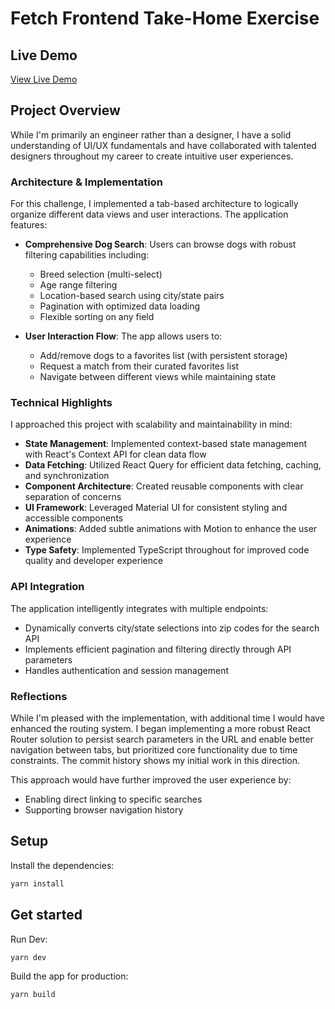 # Fetch Frontend Take-Home Exercise

## Live Demo

[View Live Demo](https://thejakub-fetchchallenge.jmuhle-gc.workers.dev/login)

## Project Overview

While I'm primarily an engineer rather than a designer, I have a solid understanding of UI/UX fundamentals and have collaborated with talented designers throughout my career to create intuitive user experiences.

### Architecture & Implementation

For this challenge, I implemented a tab-based architecture to logically organize different data views and user interactions. The application features:

- **Comprehensive Dog Search**: Users can browse dogs with robust filtering capabilities including:

  - Breed selection (multi-select)
  - Age range filtering
  - Location-based search using city/state pairs
  - Pagination with optimized data loading
  - Flexible sorting on any field

- **User Interaction Flow**: The app allows users to:
  - Add/remove dogs to a favorites list (with persistent storage)
  - Request a match from their curated favorites list
  - Navigate between different views while maintaining state

### Technical Highlights

I approached this project with scalability and maintainability in mind:

- **State Management**: Implemented context-based state management with React's Context API for clean data flow
- **Data Fetching**: Utilized React Query for efficient data fetching, caching, and synchronization
- **Component Architecture**: Created reusable components with clear separation of concerns
- **UI Framework**: Leveraged Material UI for consistent styling and accessible components
- **Animations**: Added subtle animations with Motion to enhance the user experience
- **Type Safety**: Implemented TypeScript throughout for improved code quality and developer experience

### API Integration

The application intelligently integrates with multiple endpoints:

- Dynamically converts city/state selections into zip codes for the search API
- Implements efficient pagination and filtering directly through API parameters
- Handles authentication and session management

### Reflections

While I'm pleased with the implementation, with additional time I would have enhanced the routing system. I began implementing a more robust React Router solution to persist search parameters in the URL and enable better navigation between tabs, but prioritized core functionality due to time constraints. The commit history shows my initial work in this direction.

This approach would have further improved the user experience by:

- Enabling direct linking to specific searches
- Supporting browser navigation history

## Setup

Install the dependencies:

```bash
yarn install
```

## Get started

Run Dev:

```bash
yarn dev
```

Build the app for production:

```bash
yarn build
```
